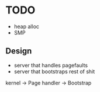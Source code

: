 
# TODO

- heap alloc
- SMP

## Design

- server that handles pagefaults
- server that bootstraps rest of shit

kernel -> Page handler
       -> Bootstrap